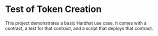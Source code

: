 # Test of Token Creation

This project demonstrates a basic Hardhat use case. It comes with a contract, a test for that contract, and a script that deploys that contract.